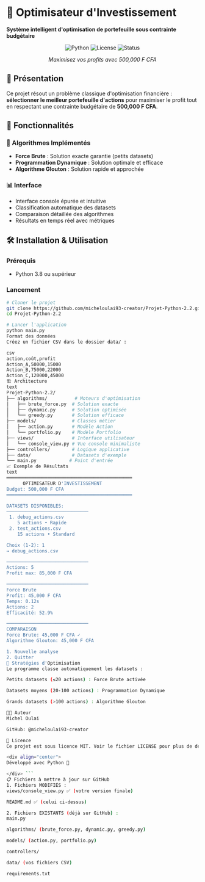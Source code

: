 # 🎯 Optimisateur d'Investissement

**Système intelligent d'optimisation de portefeuille sous contrainte budgétaire**

<div align="center">

![Python](https://img.shields.io/badge/Python-3.8+-blue.svg)
![License](https://img.shields.io/badge/License-MIT-green.svg)
![Status](https://img.shields.io/badge/Status-Terminé-success.svg)

*Maximisez vos profits avec 500,000 F CFA*

</div>

## 📖 Présentation

Ce projet résout un problème classique d'optimisation financière : **sélectionner le meilleur portefeuille d'actions** pour maximiser le profit tout en respectant une contrainte budgétaire de **500,000 F CFA**.

## 🚀 Fonctionnalités

### 🎯 Algorithmes Implémentés
- **Force Brute** : Solution exacte garantie (petits datasets)
- **Programmation Dynamique** : Solution optimale et efficace  
- **Algorithme Glouton** : Solution rapide et approchée

### 📊 Interface
- Interface console épurée et intuitive
- Classification automatique des datasets
- Comparaison détaillée des algorithmes
- Résultats en temps réel avec métriques

## 🛠️ Installation & Utilisation

### Prérequis
- Python 3.8 ou supérieur

### Lancement
```bash
# Cloner le projet
git clone https://github.com/micheloulai93-creator/Projet-Python-2.2.git
cd Projet-Python-2.2

# Lancer l'application
python main.py
Format des données
Créez un fichier CSV dans le dossier data/ :

csv
action,coût,profit
Action_A,50000,15000
Action_B,75000,22000
Action_C,120000,45000
🏗️ Architecture
text
Projet-Python-2.2/
├── algorithms/          # Moteurs d'optimisation
│   ├── brute_force.py  # Solution exacte
│   ├── dynamic.py      # Solution optimisée
│   └── greedy.py       # Solution efficace
├── models/             # Classes métier
│   ├── action.py       # Modèle Action
│   └── portfolio.py    # Modèle Portfolio
├── views/              # Interface utilisateur
│   └── console_view.py # Vue console minimaliste
├── controllers/        # Logique applicative
├── data/               # Datasets d'exemple
└── main.py            # Point d'entrée
📈 Exemple de Résultats
text
══════════════════════════════════════════════
      OPTIMISATEUR D'INVESTISSEMENT
Budget: 500,000 F CFA
══════════════════════════════════════════════

DATASETS DISPONIBLES:
──────────────────────────────
 1. debug_actions.csv
    5 actions • Rapide
 2. test_actions.csv
    15 actions • Standard

Choix (1-2): 1
→ debug_actions.csv

──────────────────────────────
Actions: 5
Profit max: 85,000 F CFA

──────────────────────────────
Force Brute
Profit: 45,000 F CFA
Temps: 0.12s
Actions: 2
Efficacité: 52.9%

──────────────────────────────
COMPARAISON
Force Brute: 45,000 F CFA ✓
Algorithme Glouton: 45,000 F CFA

1. Nouvelle analyse
2. Quitter
🎯 Stratégies d'Optimisation
Le programme classe automatiquement les datasets :

Petits datasets (≤20 actions) : Force Brute activée

Datasets moyens (20-100 actions) : Programmation Dynamique

Grands datasets (>100 actions) : Algorithme Glouton

👨‍💻 Auteur
Michel Oulai

GitHub: @micheloulai93-creator

📝 Licence
Ce projet est sous licence MIT. Voir le fichier LICENSE pour plus de détails.

<div align="center">
Développé avec Python 🐍

</div> ```
📋 Fichiers à mettre à jour sur GitHub
1. Fichiers MODIFIÉS :
views/console_view.py ✅ (votre version finale)

README.md ✅ (celui ci-dessus)

2. Fichiers EXISTANTS (déjà sur GitHub) :
main.py

algorithms/ (brute_force.py, dynamic.py, greedy.py)

models/ (action.py, portfolio.py)

controllers/

data/ (vos fichiers CSV)

requirements.txt